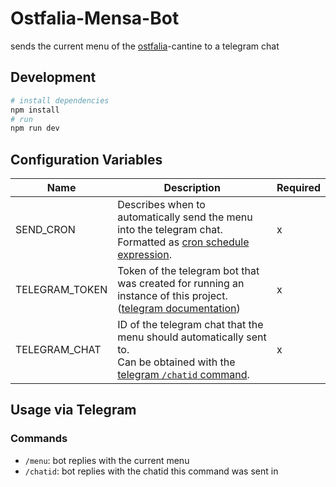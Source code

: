 # Ostfalia-Mensa-Bot
sends the current menu of the [ostfalia](https://www.ostfalia.de)-cantine to a telegram chat

## Development
```bash
# install dependencies
npm install
# run
npm run dev
```

## Configuration Variables

| Name           | Description                                                  | Required |
| -------------- | ------------------------------------------------------------ | -------- |
| SEND_CRON      | Describes when to automatically send the menu into the telegram chat.<br />Formatted as [cron schedule expression](https://crontab.guru/). | x        |
| TELEGRAM_TOKEN | Token of the telegram bot that was created for running an instance of this project. ([telegram documentation](https://core.telegram.org/bots/features#creating-a-new-bot)) | x        |
| TELEGRAM_CHAT  | ID of the telegram chat that the menu should automatically sent to.<br />Can be obtained with the [telegram `/chatid` command](#commands). | x        |

## Usage via Telegram

### Commands

- `/menu`: bot replies with the current menu
- `/chatid`: bot replies with the chatid this command was sent in